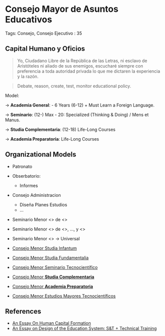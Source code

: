 # Consejo Mayor de Asuntos Educativos

Tags: Consejo, Consejo Ejecutivo
: 35

## Capital Humano y Oficios

> Yo, Ciudadano Libre de la República de las Letras, ni esclavo de Aristóteles ni aliado de sus enemigos, escucharé siempre con preferencia a toda autoridad privada lo que me dictaren la experiencia y la razón.
> 

> Debate, reason, create, test, monitor educational policy.
> 

Model:

→ **Academia General**: -  6 Years (6-12) + Must Learn a Foreign Language.

→ **Seminario**:  (12-) Max  - 20:  Specialized  (Thinking & Doing) / Mens et Manus.

→ **Studia Complementaria**: (12-18)  Life-Long Courses

→ **Academia Preparatoria**: Life-Long Courses

## Organizational Models

- Patronato
- Obserbatorio:
    - Informes
- Consejo Administracion
    - Diseña Planes Estudios
    - …
- Seminario Menor <<X>> de <<Type>>
- Seminario Menor <<X>> de <<Type>>, …,  y  <<Type>>
- Seminario Menor <<X>> → Universal

- [Consejo Menor Studia Infantum](Consejo%20Menor%20Studia%20Infantum%20d7936504bd0f4bc9b3b3711f6dae2ebb.md)
- [Consejo Menor Studia Fundamentalia](Consejo%20Menor%20Studia%20Fundamentalia%202213b92d3a3d4133b43f81af0c9c973e.md)
- [Consejo Menor Seminario Tecnocientífico](Consejo%20Menor%20Seminario%20Tecnocienti%CC%81fico%2044f44c7d9d524675b0feb426ac5278e2.md)
- [Consejo Menor **Studia Complementaria**](Consejo%20Menor%20Studia%20Complementaria%20159956e8f40e80bea069f4c82f3b249b.md)
- [Consejo Menor **Academia Preparatoria**](Consejo%20Menor%20Academia%20Preparatoria%20159956e8f40e8058aa8ae4b58bd0dd14.md)
- [Consejo Menor Estudios Mayores Tecnocientíficos](Consejo%20Menor%20Estudios%20Mayores%20Tecnocienti%CC%81ficos%20c6d3a40684d544bcb1d6d51c0b784429.md)

## References

- [An Essay On Human Capital Formation](../../An%20Essay%20On%20Human%20Capital%20Formation%20bbd0de61a3174374850834dc07affd20.md)
- [An Essay on Design of the  Education System: S&T + Technical Training](../../An%20Essay%20on%20Design%20of%20the%20Education%20System%20S&T%20+%20T%20148956e8f40e80bf8bdaf4fc810e4798.md)